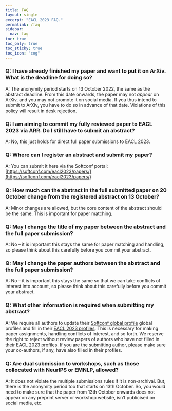 ```yaml
---
title: FAQ
layout: single
excerpt: "EACL 2023 FAQ."
permalink: /faq
sidebar:
  nav: faq
toc: true
toc_only: true
toc_sticky: true
toc_icon: "cog"
---
```


### Q: I have already finished my paper and want to put it on ArXiv. What is the deadline for doing so?

A: The anonymity period starts on 13 October 2022, the same as the abstract deadline. From this date onwards, the paper may not *appear* on ArXiv, and you may not promote it on social media. If you thus intend to submit to ArXiv, you have to do so in advance of that date. Violations of this policy will result in desk rejection.

### Q: I am aiming to commit my fully reviewed paper to EACL 2023 via ARR. Do I still have to submit an abstract?

A: No, this just holds for direct full paper submissions to EACL 2023.

### Q: Where can I register an abstract and submit my paper?

A: You can submit it here via the Softconf portal: [https://softconf.com/eacl2023/papers/](https://softconf.com/eacl2023/papers/)

### Q: How much can the abstract in the full submitted paper on 20 October change from the registered abstract on 13 October?

A: Minor changes are allowed, but the core content of the abstract should be the same. This is important for paper matching.

### Q: May I change the title of my paper between the abstract and the full paper submission?

A: No – it is important this stays the same for paper matching and handling, so please think about this carefully before you commit your abstract. 

### Q: May I change the paper authors between the abstract and the full paper submission?

A: No – it is important this stays the same so that we can take conflicts of interest into account, so please think about this carefully before you commit your abstract.

### Q: What other information is required when submitting my abstract?

A: We require all authors to update their [Softconf global profile](https://softconf.com/eacl2023/super/scmd.cgi?ucmd=updateProfile) global profiles and fill in their [EACL 2023 profiles](https://softconf.com/eacl2023/papers/user/scmd.cgi?scmd=updateProfile). This is necessary for making paper assignments, handling conflicts of interest, and so forth. We reserve the right to reject without review papers of authors who have not filled in their EACL 2023 profiles. If you are the submitting author, please make sure your co-authors, if any, have also filled in their profiles. 

### Q: Are dual submission to workshops, such as those collocated with NeurIPS or EMNLP, allowed?

A: It does not violate the multiple submissions rules if it is non-archival. But, there is the anonymity period too that starts on 13th October. So, you would need to make sure that the paper from 13th October onwards does not appear on any preprint server or workshop website, isn’t publicised on social media, etc.